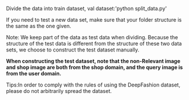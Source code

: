 Divide the data into train dataset, val dataset:'python split_data.py'

If you need to test a new data set, make sure that your folder structure is the same as the one given.

Note: We keep part of the data as test data when dividing. Because the structure of the test data is different from the structure of these two data sets, we choose to construct the test dataset manually.

**When constructing the test dataset, note that the non-Relevant image and shop image are both from the shop domain, and the query image is from the user domain.**

Tips:In order to comply with the rules of using the DeepFashion dataset, please do not arbitrarily spread the dataset.